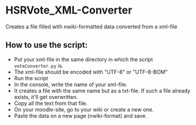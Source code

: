 # HSRVote_XML-Converter
Creates a file filled with nwiki-formatted data converted from a xml-file

## How to use the script:
- Put your xml-file in the same directory in which the script ```voteConverter.py``` is.
- The xml-file should be encoded with "UTF-8" or "UTF-8-BOM"
- Run the script
- In the console, write the name of your xml-file.
- It creates a file with the same name but as a txt-file. If such a file already exists, it'll get overwritten.
- Copy all the text from that file.
- On your moodle-site, go to your wiki or create a new one.
- Paste the data on a new page (nwiki-format) and save.
